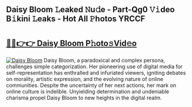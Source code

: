 ## Daisy Bloom 𝙻eaked 𝙽u𝚍e - Part-Qg0 𝚅𝚒deo B𝚒kini 𝙻eaks - Hot All 𝙿hotos YRCCF

# <h2><a href="http://ld4dr8.urlbe.top/?page=Daisy+Bloom">🔗🔗👉👉 Daisy Bloom P𝚑oto𝚜Vid𝚎o</a></h2>

[![Daisy Bloom](https://i.imgur.com/eBuTRDB.gif)](http://ld4dr8.urlbe.top/?page=Daisy+Bloom)
Daisy Bloom, a paradoxical and complex persona, challenges simple categorization. Her pioneering use of digital media for self-representation has enthralled and infuriated viewers, igniting debates on morality, artistic expression, and the evolving nature of online communities. Despite the uncertainty of her next actions, her mark on online culture is indelible. Unyielding determination and undeniable charisma propel Daisy Bloom to new heights in the digital realm.
